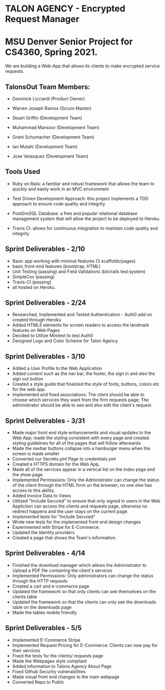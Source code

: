 # TALON AGENCY - Encrypted Request Manager  

# MSU Denver Senior Project for CS4360, Spring 2021. 

We are building a Web-App that allows its clients to make encrypted service requests.


## TalonsOut Team Members:

- Dominick Licciardi (Product Owner)

- Warren Joseph Ramos (Scrum Master)

- Stuart Griffin (Development Team)

- Muhammad Mansoor (Development Team)

- Grant Schumacher (Development Team)

- Ian Mutahi (Development Team)

- Jose Velasquez (Development Team)


## Tools Used

- Ruby on Rails: a familiar and robust framework that allows the team to quickly and easily work in an MVC environment

- Test Driven Development Approach: this project implements a TDD approach to ensure code quality and integrity

- PostGreSQL Database: a free and popular relational database management system that will allow the project to be deployed to Heroku

- Travis CI: allows for continuous integration to maintain code quality and integrity


## Sprint Deliverables - 2/10

- Basic app working with minimal features (3 scaffolds/pages)
- basic front-end features (bootstrap, HTML)
- Unit Testing (passing) and Field Validations (bin/rails test:system)
- SimpleCov (passing)
- Travis-CI (passing)
- all hosted on Heroku.

## Sprint Deliverables - 2/24

- Researched, Implemented and Tested Authentication - Auth0 add on created through Heroku
- Added HTML5 elements for screen readers to access the landmark features on Web Pages
- Decided to Utilize Minitest to test Auth0
- Designed Logo and Color Scheme for Talon Agency

## Sprint Deliverables - 3/10

- Added a User Profile to the Web Application
- Added content such as the nav bar, the footer, the sign in and also the sign out button
- Created a style guide that finalized the style of fonts, buttons, colors etc for the web app. 
- Implemented and fixed associations: 
  The client should be able to choose which services they want from the firm requests page; The administrator should be able to see and also edit the client's request
  
## Sprint Deliverables - 3/31 

- Made major front end style enhancements and visual updates to the Web App; made the styling consistent with every page and created styling guidelines for all of the pages that will follow afterwards
- Made the navbar buttons collapse into a hamburger menu when the screen is made smaller
- Converted our Secrets.yml Page to credentials.yml
- Created a HTTPS domain for the Web App, 
- Made all of the services appear in a vertical list on the index page and the show page. 
- Implemented Permissions: Only the Administrator can change the status of the client through the HTML form on the browser; no one else has access to this ability.
- Added Invoice Data to Views
- Utilized "Include Secured" to ensure that only signed in users in the Web Appliction can access the clients and requests page, otherwise no redirect happens and the user stays on the current page.
- Implemented tests for "Include Secured" 
- Wrote new tests for the implemented front end design changes
- Experimented with Stripe for E-Commerce.
- Updated the Identity providers
- Created a page that shows the Team's information.

## Sprint Deliverables - 4/14

- Finished the download manager which allows the Administrator to Upload a PDF file containing the client's services 
- Implemented Permissions: Only administrators can change the status through the HTTP requests 
- Created a cart and e-commerce page 
- Updated the framework so that only clients can see themselves on the clients table
- Updated the framework so that the clients can only see the downloads table on the downloads page 
- Made the tables mobile friendly

## Sprint Deliverables - 5/5

- Implemented E-Commerce Stripe 
- Implemented Request Pricing for E-Commerce: Clients can now pay for their services
- Fixed the tests for the clients/ requests page 
- Made the Webpages style compliant 
- Added information to Talons Agency About Page 
- Fixed Github Security vulnerabilities 
- Made visual front end changes to the main webpage
- Converted Repo to Public
